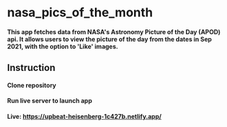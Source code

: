 # nasa_pics_of_the_month

#### This app fetches data from NASA's Astronomy Picture of the Day (APOD) api. It allows users to view the picture of the day from the dates in Sep 2021, with the option to 'Like' images.

## Instruction
#### Clone repository
#### Run live server to launch app

#### Live: https://upbeat-heisenberg-1c427b.netlify.app/